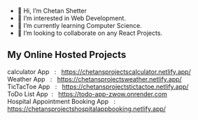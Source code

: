 - 👋 Hi, I’m Chetan Shetter
- 👀 I’m interested in Web Development.
- 🌱 I’m currently learning Computer Science.
- 💞️ I’m looking to collaborate on any React Projects.

## My Online Hosted Projects

calculator App &nbsp; : &nbsp; https://chetansprojectscalculator.netlify.app/  
Weather App &nbsp; : &nbsp; https://chetansprojectsweather.netlify.app/  
TicTacToe App &nbsp; : &nbsp; https://chetansprojectstictactoe.netlify.app/  
ToDo List App &nbsp;: &nbsp; https://todo-app-zwow.onrender.com  
Hospital Appointment Booking App &nbsp; : &nbsp; https://chetansprojectshospitalappbooking.netlify.app/  

<!---
ChetanS07/ChetanS07 is a ✨ special ✨ repository because its `README.md` (this file) appears on your GitHub profile.
You can click the Preview link to take a look at your changes.
--->
